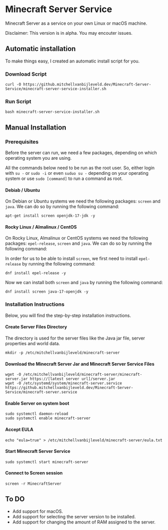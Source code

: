 # Minecraft Server Service
Minecraft Server as a service on your own Linux or macOS machine.

Disclaimer: This version is in alpha. You may encouter issues.

## Automatic installation
To make things easy, I created an automatic install script for you.

### Download Script
```
curl -O https://github.mitchellvanbijleveld.dev/Minecraft-Server-Service/minecraft-server-service-installer.sh
```

### Run Script
```
bash minecraft-server-service-installer.sh
```

## Manual Installation

### Prerequisites
Before the server can run, we need a few packages, depending on which operating system you are using.

All the commands below need to be run as the root user. So, either login with `su -` or `sudo -i` or even `suduo su -` depending on your operating system or use `sudo [command]` to run a command as root.

#### Debiab / Ubuntu
On Debian or Ubuntu systems we need the following packages: `screen` and `java`. We can do so by running the following command:
```
apt-get install screen openjdk-17-jdk -y
```

#### Rocky Linux / Almalinux / CentOS
On Rocky Linux, Almalinux or CentOS systems we need the following packages: `epel-release`, `screen` and `java`. We can do so by running the following command:

In order for us to be able to install `screen`, we first need to install `epel-release` by running the following command:
```
dnf install epel-release -y
```

Now we can install both `screen` and `java` by running the following command:
```
dnf install screen java-17-openjdk -y
```
### Installation Instructions
Below, you will find the step-by-step installation instructions.

#### Create Server Files Directory
The directory is used for the server files like the Java jar file, server properties and world data.
```
mkdir -p /etc/mitchellvanbijleveld/minecraft-server
```

#### Download the Minecraft Server Jar and Minecraft Server Service Files
```
wget -O /etc/mitchellvanbijleveld/minecraft-server/minecraft-server.jar https://[latest server url]/server.jar
wget -O /etc/systemd/system/minecraft-server.service https://github.mitchellvanbijleveld.dev/Minecraft-Server-Service/minecraft-server.service
```

#### Enable Server on system boot
```
sudo systemctl daemon-reload
sudo systemctl enable minecraft-server
```

#### Accept EULA
```
echo "eula=true" > /etc/mitchellvanbijleveld/minecraft-server/eula.txt
```

#### Start Minecraft Server Service
```
sudo systemctl start minecraft-server
```

#### Connect to Screen session
```
screen -r MinecraftServer
```

## To DO
- Add support for macOS.
- Add support for selecting the server version to be installed.
- Add support for changing the amount of RAM assigned to the server.
